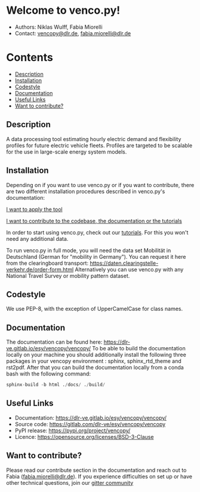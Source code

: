 # Welcome to venco.py!

- Authors: Niklas Wulff, Fabia Miorelli
- Contact: vencopy@dlr.de, fabia.miorelli@dlr.de

# Contents

- [Description](#description)
- [Installation](#installation)
- [Codestyle](#codestyle)
- [Documentation](#documentation)
- [Useful Links](#useful-links)
- [Want to contribute?](#want-to-contribute)

## Description

A data processing tool estimating hourly electric demand and flexibility profiles for future 
electric vehicle fleets. Profiles are targeted to be scalable for the use in large-scale
energy system models. 

## Installation

Depending on if you want to use venco.py or if you want to contribute, there are
two different installation procedures described in venco.py's documentation:

[I want to apply the tool](https://dlr-ve.gitlab.io/esy/vencopy/vencopy/gettingstarted/installation.html#installation-for-users)

[I want to contribute to the codebase, the documentation or the tutorials](https://dlr-ve.gitlab.io/esy/vencopy/vencopy/gettingstarted/installation.html#installation-for-developers)

In order to start using venco.py, check out our [tutorials](https://dlr-ve.gitlab.io/esy/vencopy/vencopy/gettingstarted/start.html). For this you won't need any additional data.

To run venco.py in full mode, you will need the data set Mobilität in Deutschland (German for "mobility in Germany"). You
can request it here from the clearingboard transport: https://daten.clearingstelle-verkehr.de/order-form.html 
Alternatively you can use venco.py with any National Travel Survey or mobility pattern dataset.


## Codestyle

We use PEP-8, with the exception of UpperCamelCase for class names.

## Documentation

The documentation can be found here: https://dlr-ve.gitlab.io/esy/vencopy/vencopy/
To be able to build the documentation locally on your machine you should additionally install the following three packages in your vencopy environment : sphinx, sphinx_rtd_theme and rst2pdf.
After that you can build the documentation locally from a conda bash with the following command:

```python
sphinx-build -b html ./docs/ ./build/
```

## Useful Links

- Documentation: https://dlr-ve.gitlab.io/esy/vencopy/vencopy/
- Source code: https://gitlab.com/dlr-ve/esy/vencopy/vencopy
- PyPI release: https://pypi.org/project/vencopy/
- Licence: https://opensource.org/licenses/BSD-3-Clause

## Want to contribute?

Please read our contribute section in the documentation and reach out to Fabia
(fabia.miorelli@dlr.de). If you experience difficulties on set up or have other technical questions, join our
[gitter community](https://gitter.im/vencopy/community)
